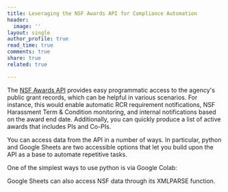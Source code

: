 ```yaml
---
title: Leveraging the NSF Awards API for Compliance Automation
header:
  image: ''
layout: single
author_profile: true
read_time: true
comments: true
share: true
related: true

---
```

The [NSF Awards API](https://www.research.gov/common/webapi/awardapisearch-v1.htm) provides easy programmatic access to the agency's public grant records, which can be helpful in various scenarios. For instance, this would enable automatic RCR requirement notifications, NSF Harassment Term & Condition monitoring, and internal notifications based on the award end date. Additionally, you can quickly produce a list of active awards that includes PIs and Co-PIs.

You can access data from the API in a number of ways. In particular, python and Google Sheets are two accessible options that let you build upon the API as a base to automate repetitive tasks.

One of the simplest ways to use python is via Google Colab:

Google Sheets can also access NSF data through its XMLPARSE function.